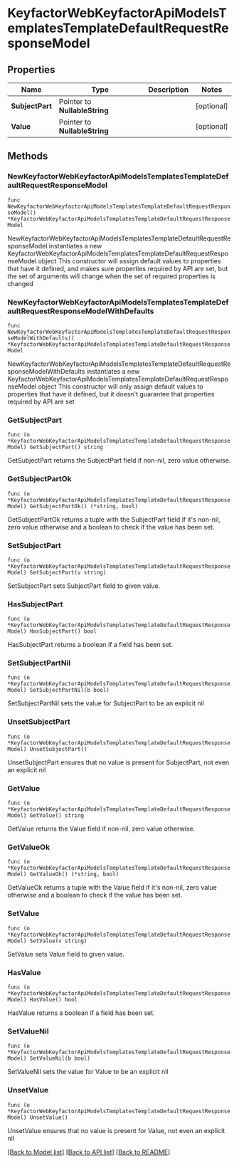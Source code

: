 # KeyfactorWebKeyfactorApiModelsTemplatesTemplateDefaultRequestResponseModel

## Properties

Name | Type | Description | Notes
------------ | ------------- | ------------- | -------------
**SubjectPart** | Pointer to **NullableString** |  | [optional] 
**Value** | Pointer to **NullableString** |  | [optional] 

## Methods

### NewKeyfactorWebKeyfactorApiModelsTemplatesTemplateDefaultRequestResponseModel

`func NewKeyfactorWebKeyfactorApiModelsTemplatesTemplateDefaultRequestResponseModel() *KeyfactorWebKeyfactorApiModelsTemplatesTemplateDefaultRequestResponseModel`

NewKeyfactorWebKeyfactorApiModelsTemplatesTemplateDefaultRequestResponseModel instantiates a new KeyfactorWebKeyfactorApiModelsTemplatesTemplateDefaultRequestResponseModel object
This constructor will assign default values to properties that have it defined,
and makes sure properties required by API are set, but the set of arguments
will change when the set of required properties is changed

### NewKeyfactorWebKeyfactorApiModelsTemplatesTemplateDefaultRequestResponseModelWithDefaults

`func NewKeyfactorWebKeyfactorApiModelsTemplatesTemplateDefaultRequestResponseModelWithDefaults() *KeyfactorWebKeyfactorApiModelsTemplatesTemplateDefaultRequestResponseModel`

NewKeyfactorWebKeyfactorApiModelsTemplatesTemplateDefaultRequestResponseModelWithDefaults instantiates a new KeyfactorWebKeyfactorApiModelsTemplatesTemplateDefaultRequestResponseModel object
This constructor will only assign default values to properties that have it defined,
but it doesn't guarantee that properties required by API are set

### GetSubjectPart

`func (o *KeyfactorWebKeyfactorApiModelsTemplatesTemplateDefaultRequestResponseModel) GetSubjectPart() string`

GetSubjectPart returns the SubjectPart field if non-nil, zero value otherwise.

### GetSubjectPartOk

`func (o *KeyfactorWebKeyfactorApiModelsTemplatesTemplateDefaultRequestResponseModel) GetSubjectPartOk() (*string, bool)`

GetSubjectPartOk returns a tuple with the SubjectPart field if it's non-nil, zero value otherwise
and a boolean to check if the value has been set.

### SetSubjectPart

`func (o *KeyfactorWebKeyfactorApiModelsTemplatesTemplateDefaultRequestResponseModel) SetSubjectPart(v string)`

SetSubjectPart sets SubjectPart field to given value.

### HasSubjectPart

`func (o *KeyfactorWebKeyfactorApiModelsTemplatesTemplateDefaultRequestResponseModel) HasSubjectPart() bool`

HasSubjectPart returns a boolean if a field has been set.

### SetSubjectPartNil

`func (o *KeyfactorWebKeyfactorApiModelsTemplatesTemplateDefaultRequestResponseModel) SetSubjectPartNil(b bool)`

 SetSubjectPartNil sets the value for SubjectPart to be an explicit nil

### UnsetSubjectPart
`func (o *KeyfactorWebKeyfactorApiModelsTemplatesTemplateDefaultRequestResponseModel) UnsetSubjectPart()`

UnsetSubjectPart ensures that no value is present for SubjectPart, not even an explicit nil
### GetValue

`func (o *KeyfactorWebKeyfactorApiModelsTemplatesTemplateDefaultRequestResponseModel) GetValue() string`

GetValue returns the Value field if non-nil, zero value otherwise.

### GetValueOk

`func (o *KeyfactorWebKeyfactorApiModelsTemplatesTemplateDefaultRequestResponseModel) GetValueOk() (*string, bool)`

GetValueOk returns a tuple with the Value field if it's non-nil, zero value otherwise
and a boolean to check if the value has been set.

### SetValue

`func (o *KeyfactorWebKeyfactorApiModelsTemplatesTemplateDefaultRequestResponseModel) SetValue(v string)`

SetValue sets Value field to given value.

### HasValue

`func (o *KeyfactorWebKeyfactorApiModelsTemplatesTemplateDefaultRequestResponseModel) HasValue() bool`

HasValue returns a boolean if a field has been set.

### SetValueNil

`func (o *KeyfactorWebKeyfactorApiModelsTemplatesTemplateDefaultRequestResponseModel) SetValueNil(b bool)`

 SetValueNil sets the value for Value to be an explicit nil

### UnsetValue
`func (o *KeyfactorWebKeyfactorApiModelsTemplatesTemplateDefaultRequestResponseModel) UnsetValue()`

UnsetValue ensures that no value is present for Value, not even an explicit nil

[[Back to Model list]](../README.md#documentation-for-models) [[Back to API list]](../README.md#documentation-for-api-endpoints) [[Back to README]](../README.md)


